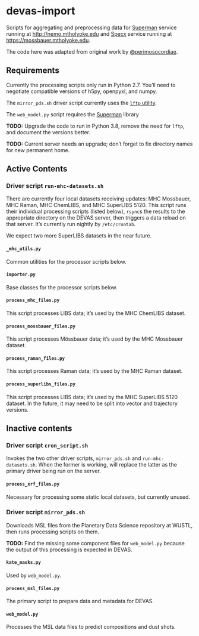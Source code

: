 # devas-import

Scripts for aggregating and preprocessing data for [Superman](https://github.com/all-umass/superman) service running at http://nemo.mtholyoke.edu and [Specx](https://github.com/mtholyoke/specx) service running at https://mossbauer.mtholyoke.edu.

The code here was adapted from original work by [@perimosocordiae](https://github.com/perimosocordiae).

## Requirements

Currently the processing scripts only run in Python 2.7. You’ll need to negotiate compatible versions of h5py, openpyxl, and numpy.

The `mirror_pds.sh` driver script currently uses the [`lftp` utility](https://lftp.yar.ru/).

The `web_model.py` script requires the [Superman](https://github.com/all-umass/superman) library

**TODO:** Upgrade the code to run in Python 3.8, remove the need for `lftp`, and document the versions better.

**TODO:** Current server needs an upgrade; don’t forget to fix directory names for new permanent home.

## Active Contents

### Driver script `run-mhc-datasets.sh`

There are currently four local datasets receiving updates: MHC Mossbauer, MHC Raman, MHC ChemLIBS, and MHC SuperLIBS 5120. This script runs their individual processing scripts (listed below), `rsync`s the results to the appropriate directory on the DEVAS server, then triggers a data reload on that server. It’s currently run nightly by `/etc/crontab`.

We expect two more SuperLIBS datasets in the near future.

#### `_mhc_utils.py`

Common utilities for the processor scripts below.

#### `importer.py`

Base classes for the processor scripts below.

#### `process_mhc_files.py`

This script processes LIBS data; it’s used by the MHC ChemLIBS dataset.

#### `process_mossbauer_files.py`

This script processes Mössbauer data; it’s used by the MHC Mossbauer dataset.

#### `process_raman_files.py`

This script processes Raman data; it’s used by the MHC Raman dataset.

#### `process_superlibs_files.py`

This script processes LIBS data; it’s used by the MHC SuperLIBS 5120 dataset. In the future, it may need to be split into vector and trajectory versions.

## Inactive contents

### Driver script `cron_script.sh`

Invokes the two other driver scripts, `mirror_pds.sh` and `run-mhc-datasets.sh`. When the former is working, will replace the latter as the primary driver being run on the server.

#### `process_xrf_files.py`

Necessary for processing some static local datasets, but currently unused.

### Driver script `mirror_pds.sh`

Downloads MSL files from the Planetary Data Science repository at WUSTL, then runs processing scripts on them.

**TODO:** Find the missing some component files for `web_model.py` because the output of this processing is expected in DEVAS.

#### `kate_masks.py`

Used by `web_model.py`.

#### `process_msl_files.py`

The primary script to prepare data and metadata for DEVAS.

#### `web_model.py`

Processes the MSL data files to predict compositions and dust shots.
